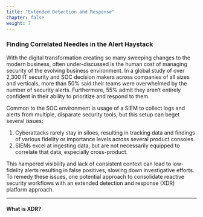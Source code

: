 ```yaml
---
title: "Extended Detection and Response"
chapter: false
weight: 7
---
```


### Finding Correlated Needles in the Alert Haystack

<!-- https://newsroom.trendmicro.com/2021-05-25-70-Of-SOC-Teams-Emotionally-Overwhelmed-By-Security-Alert-Volume
-->

With the digital transformation creating so many sweeping changes to the modern business, often under-discussed is the human cost of managing security of the evolving business environment. In a global study of over 2,300 IT security and SOC decision makers across companies of all sizes and verticals, more than 50% said their teams were overwhelmed by the number of security alerts. Furthermore, 55% admit they aren’t entirely confident in their ability to prioritize and respond to them.

Common to the SOC environment is usage of a SIEM to collect logs and alerts from multiple, disparate security tools, but this setup can beget several issues:

1. Cyberattacks rarely stay in siloes, resulting in tracking data and findings of various fidelity or importance levels across several product consoles.
2. SIEMs excel at ingesting data, but are not necessarily equipped to correlate that data, especially cross-product.

This hampered visibility and lack of consistent context can lead to low-fidelity alerts resulting in false positives, slowing down investigative efforts. To remedy these issues, one potential approach to consolidate reactive security workflows with an extended detection and response (XDR) platform approach.

---

#### What is XDR?
